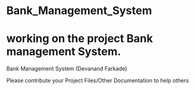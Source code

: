 # Bank_Management_System
# working on the project Bank management System. 
Bank Management System (Devanand Farkade)

Please contribute your Project Files/Other Documentation to help others